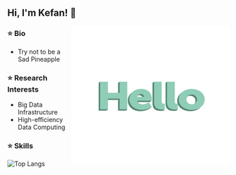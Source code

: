<!--
**kefan-zheng/kefan-zheng** is a ✨ _special_ ✨ repository because its `README.md` (this file) appears on your GitHub profile.
-->
## Hi, I'm Kefan! 👋 
<img src="./img/hello-languages.gif" alt="hello" width="360" height="314" align="right"/>

### ⭐️ Bio  
+ Try not to be a Sad Pineapple
### ⭐️ Research Interests  
+ Big Data Infrastructure
+ High-efficiency Data Computing
### ⭐️ Skills
![Top Langs](https://github-readme-stats.vercel.app/api/top-langs/?username=kefan-zheng&layout=compact)
